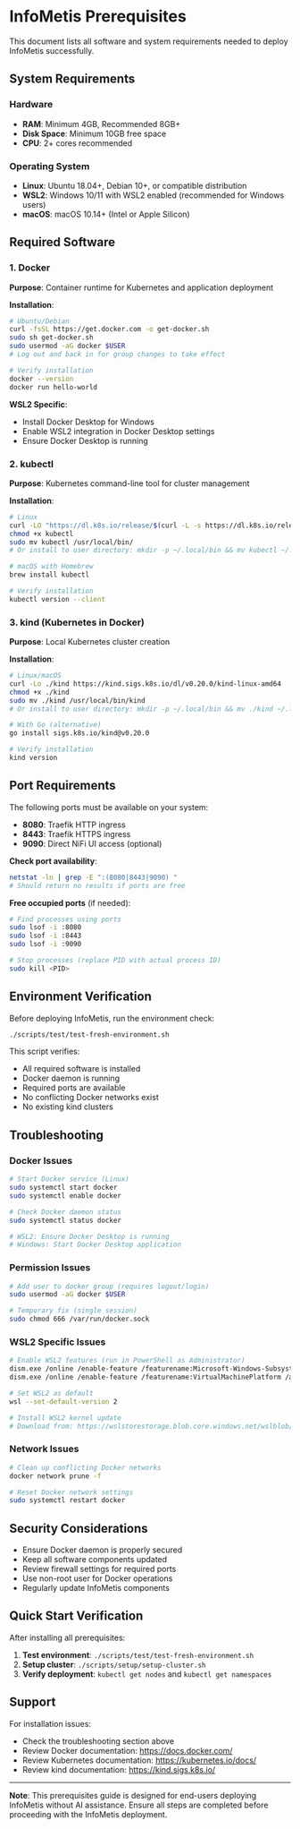 # InfoMetis Prerequisites

This document lists all software and system requirements needed to deploy InfoMetis successfully.

## System Requirements

### Hardware
- **RAM**: Minimum 4GB, Recommended 8GB+
- **Disk Space**: Minimum 10GB free space
- **CPU**: 2+ cores recommended

### Operating System
- **Linux**: Ubuntu 18.04+, Debian 10+, or compatible distribution
- **WSL2**: Windows 10/11 with WSL2 enabled (recommended for Windows users)
- **macOS**: macOS 10.14+ (Intel or Apple Silicon)

## Required Software

### 1. Docker
**Purpose**: Container runtime for Kubernetes and application deployment

**Installation**:
```bash
# Ubuntu/Debian
curl -fsSL https://get.docker.com -o get-docker.sh
sudo sh get-docker.sh
sudo usermod -aG docker $USER
# Log out and back in for group changes to take effect

# Verify installation
docker --version
docker run hello-world
```

**WSL2 Specific**:
- Install Docker Desktop for Windows
- Enable WSL2 integration in Docker Desktop settings
- Ensure Docker Desktop is running

### 2. kubectl
**Purpose**: Kubernetes command-line tool for cluster management

**Installation**:
```bash
# Linux
curl -LO "https://dl.k8s.io/release/$(curl -L -s https://dl.k8s.io/release/stable.txt)/bin/linux/amd64/kubectl"
chmod +x kubectl
sudo mv kubectl /usr/local/bin/
# Or install to user directory: mkdir -p ~/.local/bin && mv kubectl ~/.local/bin/

# macOS with Homebrew
brew install kubectl

# Verify installation
kubectl version --client
```

### 3. kind (Kubernetes in Docker)
**Purpose**: Local Kubernetes cluster creation

**Installation**:
```bash
# Linux/macOS
curl -Lo ./kind https://kind.sigs.k8s.io/dl/v0.20.0/kind-linux-amd64
chmod +x ./kind
sudo mv ./kind /usr/local/bin/kind
# Or install to user directory: mkdir -p ~/.local/bin && mv ./kind ~/.local/bin/

# With Go (alternative)
go install sigs.k8s.io/kind@v0.20.0

# Verify installation
kind version
```

## Port Requirements

The following ports must be available on your system:

- **8080**: Traefik HTTP ingress
- **8443**: Traefik HTTPS ingress  
- **9090**: Direct NiFi UI access (optional)

**Check port availability**:
```bash
netstat -ln | grep -E ":(8080|8443|9090) "
# Should return no results if ports are free
```

**Free occupied ports** (if needed):
```bash
# Find processes using ports
sudo lsof -i :8080
sudo lsof -i :8443
sudo lsof -i :9090

# Stop processes (replace PID with actual process ID)
sudo kill <PID>
```

## Environment Verification

Before deploying InfoMetis, run the environment check:

```bash
./scripts/test/test-fresh-environment.sh
```

This script verifies:
- All required software is installed
- Docker daemon is running
- Required ports are available
- No conflicting Docker networks exist
- No existing kind clusters

## Troubleshooting

### Docker Issues
```bash
# Start Docker service (Linux)
sudo systemctl start docker
sudo systemctl enable docker

# Check Docker daemon status
sudo systemctl status docker

# WSL2: Ensure Docker Desktop is running
# Windows: Start Docker Desktop application
```

### Permission Issues
```bash
# Add user to docker group (requires logout/login)
sudo usermod -aG docker $USER

# Temporary fix (single session)
sudo chmod 666 /var/run/docker.sock
```

### WSL2 Specific Issues
```bash
# Enable WSL2 features (run in PowerShell as Administrator)
dism.exe /online /enable-feature /featurename:Microsoft-Windows-Subsystem-Linux /all /norestart
dism.exe /online /enable-feature /featurename:VirtualMachinePlatform /all /norestart

# Set WSL2 as default
wsl --set-default-version 2

# Install WSL2 kernel update
# Download from: https://wslstorestorage.blob.core.windows.net/wslblob/wsl_update_x64.msi
```

### Network Issues
```bash
# Clean up conflicting Docker networks
docker network prune -f

# Reset Docker network settings
sudo systemctl restart docker
```

## Security Considerations

- Ensure Docker daemon is properly secured
- Keep all software components updated
- Review firewall settings for required ports
- Use non-root user for Docker operations
- Regularly update InfoMetis components

## Quick Start Verification

After installing all prerequisites:

1. **Test environment**: `./scripts/test/test-fresh-environment.sh`
2. **Setup cluster**: `./scripts/setup/setup-cluster.sh`
3. **Verify deployment**: `kubectl get nodes` and `kubectl get namespaces`

## Support

For installation issues:
- Check the troubleshooting section above
- Review Docker documentation: https://docs.docker.com/
- Review Kubernetes documentation: https://kubernetes.io/docs/
- Review kind documentation: https://kind.sigs.k8s.io/

---

**Note**: This prerequisites guide is designed for end-users deploying InfoMetis without AI assistance. Ensure all steps are completed before proceeding with the InfoMetis deployment.